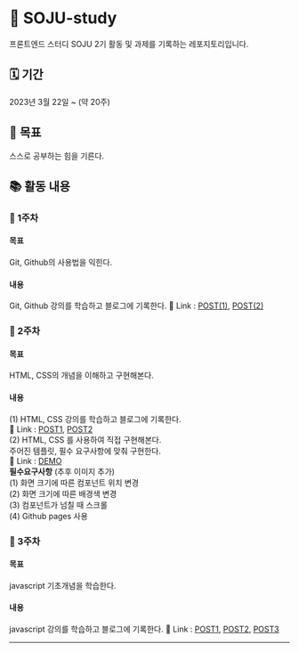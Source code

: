 # 🍾 SOJU-study
프론트엔드 스터디 SOJU 2기 활동 및 과제를 기록하는 레포지토리입니다.

## 🗓 기간
2023년 3월 22일 ~ (약 20주)

## 🥅 목표
스스로 공부하는 힘을 기른다.

## 📚 활동 내용

### 📝 1주차
#### 목표
Git, Github의 사용법을 익힌다.
#### 내용
Git, Github 강의를 학습하고 블로그에 기록한다.
🔗 Link : [POST(1)](https://hyem-burger.tistory.com/28), [POST(2)](https://hyem-burger.tistory.com/29)

### 📝 2주차
#### 목표
HTML, CSS의 개념을 이해하고 구현해본다.

#### 내용
(1) HTML, CSS 강의를 학습하고 블로그에 기록한다.   
🔗 Link : [POST1](https://hyem-burger.tistory.com/30), [POST2](https://hyem-burger.tistory.com/30)   
(2) HTML, CSS 를 사용하여 직접 구현해본다.   
주어진 템플릿, 필수 요구사항에 맞춰 구현한다.   
🔗 Link : [DEMO](https://hyemburgerworld.github.io/SOJU-study/2-2/)   
**필수요구사항** (추후 이미지 추가)   
(1) 화면 크기에 따른 컴포넌트 위치 변경   
(2) 화면 크기에 따른 배경색 변경   
(3) 컴포넌트가 넘칠 때 스크롤   
(4) Github pages 사용   

### 📝 3주차
#### 목표
javascript 기초개념을 학습한다.

#### 내용
javascript 강의를 학습하고 블로그에 기록한다.
🔗 Link : [POST1](https://hyem-burger.tistory.com/33), [POST2](https://hyem-burger.tistory.com/34), [POST3](https://hyem-burger.tistory.com/35)

*** 
